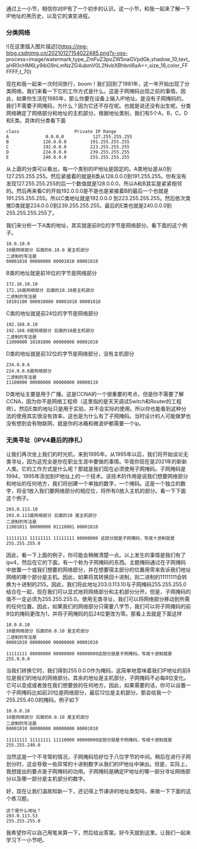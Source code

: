 通过上一小节，相信你对IP有了一个初步的认识。这一小节，和我一起来了解一下IP地址的黑历史。以及它的演变进程。

### 分类网络

![在这里插入图片描述](https://img-blog.csdnimg.cn/20210127154022485.png?x-oss-
process=image/watermark,type_ZmFuZ3poZW5naGVpdGk,shadow_10,text_aHR0cHM6Ly9ibG9nLmNzZG4ubmV0L2NvbXBhbnl6aA==,size_16,color_FFFFFF,t_70)

现在和我一起来一次时间旅行，boom！我们回到了1981年，这一年开始出现了分类网络。我们来看一下它的工作方式是什么。这是子网掩码出现之前的事情。因此，如果你生活在1985年，那么你要在设备上输入IP地址。是没有子网掩码的。我们不需要子网掩码，为什么？因为它还不存在呢。也就是说还没有出生呢。分类网络确定了网络部分和地址的主机部分。根据地址类别，我们有5个A，B，C，D和E类。具体的分类看下面

    
    
    class                     Private IP Range
    A              0.0.0,0           127.255.255.255
    B             128.0.0.0         191.255.255.255
    C             192.0.0.0         223.255.255.255
    D             224.0.0.0         239.255.255.255 
    E             240.0.0.0         255.255.255.255
    

从上面的分类可以看出，每一个类别的IP地址是固定的。A类地址是从0到127.255.255.255。然后紧接着的就是B类从128.0.0.0到191.255.255。你有没有发现127.255.255.255的后一个数值就是128.0.0.0，所以A和B其实是紧紧相邻的。然后再来看C的开始192.0.0.0是不是也是紧接着B的最后一个也就是191.255.255.255。所以C类地址就是192.0.0.0
到223.255.255.255。然后依次类推D类就是224.0.0.0到239.255.255.255。最后的E类也就是240.0.0.0到255.255.255.255了。

我们来分析一下A类的地址，其实就是前8位的字节是网络部分。看下面的这个例子。

    
    
    10.0.10.0
    10是网络部分 后面的0.10.0 是主机部分
    二进制的写法是
    00001010 00000000 00001010 00001010
    

B类的地址就是前16位的字节是网络部分

    
    
    172.16.10.10
    172.16是网络部分 后面的10.10是主机部分
    二进制的写法是
    10101100 000010000 00001010 00001010
    

C类的地址就是前24位的字节是网络部分

    
    
    192.168.0.10
    192.168.0是网络部分 后面的10是主机部分
    二进制的写法是
    11000000 10101000 00000000 00001010
    

D类的地址就是前32位的字节是网络部分，没有主机部分

    
    
    224.0.0.6
    224.0.0.6是网络部分 
    二进制的写法是
    11100000 00000000 00000000 00000110
    

D类地址主要是用于广播。这是CCNA的一个很重要的考点，但是你不需要了解CCNA，因为你不是网络工程师（这里指的是天天调试Switch和Router的工程师）。然后E类的地址只是用于实验，并不会实际的使用。所以你也能看到这种分法的使用其实很没有效率，这也是为什么有了子网掩码。当时设计的人可能做梦也没有想到会有物联网，就是你的冰箱和微波炉都需要一个ip。

### 无类寻址（IPV4最后的挣扎）

让我们再次坐上我们的时光机，来到1995年。从1995年以后，我们将开始谈论无类寻址，因为这完全是你在职业生涯中要做的事情。毕竟你现在是2021年的新新人类。它的工作方式是什么呢？那就是我们现在必须使用子网掩码。子网掩码是1994，1995年添加到IP地址上的一个技术。该技术的作用是说我们想要网络部分和地址的任何地方，我们将创建一个单独的数字，一个掩码。这是一个独立的数字，将全1放入我们要网络部分的相应位，将所有0放入主机的部分。看一下下面这个例子。

    
    
    203.0.113.10
    203.0.113是网络部分 后面的10 是主机部分
    二进制的写法是
    11001011 00000000 01110001 00001010
    
    11111111 11111111 11111111 00000000 这部分就是子网掩码，写成十进制就是
    255.255.255.0
    

因此，看一下上面的例子，你可能会稍微清楚一点。以上发生的事情是我们有了ipv4，然后在它的下面，有一个称为子网掩码的东西。主题掩码通过在子网掩码中放置一个或我们想要的网络部分，并在想要宿主部分的位置用零来告诉我们地址网络的哪个部分是主机。因此，如果将其转换回十进制，则二进制的11111111会转换为十进制的255。因此，我们将此地址203.0.113.10与子网掩码255.255.255.0结合在一起，现在我们可以显式地将网络部分和主机部分分开。但是，子网掩码的值不一定必须为255.255.255.0。使用无类寻址，我们可以将网络部分移动到所需的任何位置。因此，如果我们的网络部分只需要八字节，我们可以将子网掩码的前8位的掩码更改为1，并将子网掩码的后24位更改为零。那看上去就是下面这样

    
    
    10.0.0.10
    10是网络部分 后面的0.0.10 是主机部分
    二进制的写法是
    00001010 00000000 00000000 00001010
    
    11111111 00000000 00000000 00000000这部分就是子网掩码，写成十进制就是
    255.0.0.0
    

当我们转换它时，我们得到255.0.0.0作为掩码，这简单地意味着我们IP地址的前8位是我们的地址的网络部分。其余的地址是主机部分，子网掩码不必每8位变化。它可以变成或者放在我们想要放的任何地方。因此，如果需要的话，你可以设置一个子网掩码比如前20位是网络部分，最后12位是主机部分。那会给我一个255.255.40.0的掩码。例子如下

    
    
    10.0.0.10
    10是网络部分 后面的0.0.10 是主机部分
    二进制的写法是
    00001010 00000000 00000000 00001010
    
    11111111 11111111 11110000 00000000这部分就是子网掩码，写成十进制就是
    255.255.240.0
    

当然这是一个不寻常的情况，子网掩码恰好位于八位字节的中间。稍后在进行子网划分时，这会导致一些异常的十进制数字从我们的IP地址中弹出。但是，实际上，我想提出的要点是子网掩码的功用。子网掩码是确定IP地址的哪一部分寻址网络部分以及哪一部分是主机部分的数字。

好，现在让我们温故知新一下，还记得上节课讲的地址类型吗，来做一下下面的这个练习题。

    
    
    这个是什么地址？
    203.0.113.53
    255.255.255.0
    

我希望你可以自己用笔来算一下，然后给出答案。好今天就到这里。让我们一起来学习下一小节吧。

